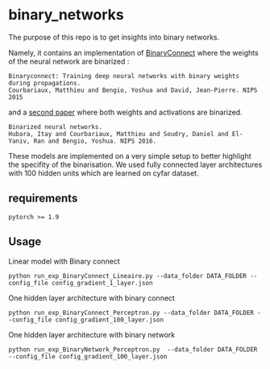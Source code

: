 # binary_networks

The purpose of this repo is to get insights into binary networks. 

Namely, it contains an implementation of [BinaryConnect](https://proceedings.neurips.cc/paper/2015/file/3e15cc11f979ed25912dff5b0669f2cd-Paper.pdf) where the weights of the neural network are binarized : 

```
Binaryconnect: Training deep neural networks with binary weights during propagations. 
Courbariaux, Matthieu and Bengio, Yoshua and David, Jean-Pierre. NIPS 2015
```
and a [second paper](https://arxiv.org/pdf/1602.02830.pdf) where both weights and activations are binarized.
```
Binarized neural networks. 
Hubara, Itay and Courbariaux, Matthieu and Soudry, Daniel and El-Yaniv, Ran and Bengio, Yoshua. NIPS 2016.
```

These models are implemented on a very simple setup to better highlight the specifity of the binarisation. We used fully connected layer architectures with 100 hidden units which are learned on cyfar dataset. 


## requirements
```
pytorch >= 1.9
```

## Usage


Linear model with Binary connect
```
python run_exp_BinaryConnect_Lineaire.py --data_folder DATA_FOLDER --config_file config_gradient_1_layer.json
```

One hidden layer architecture with binary connect
```
python run_exp_BinaryConnect_Perceptron.py --data_folder DATA_FOLDER --config_file config_gradient_100_layer.json
```

One hidden layer architecture with binary network
```
python run_exp_BinaryNetwork_Perceptron.py  --data_folder DATA_FOLDER --config_file config_gradient_100_layer.json
```




